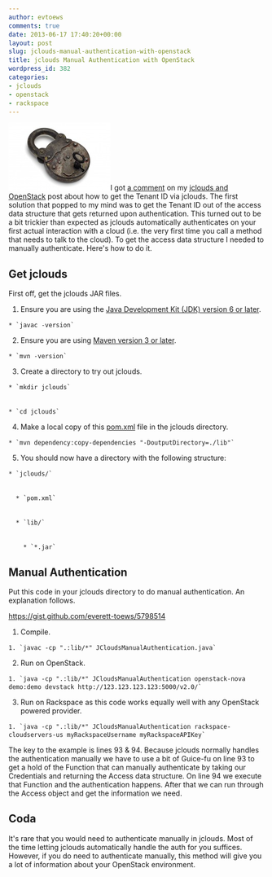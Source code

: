 ```yaml
---
author: evtoews
comments: true
date: 2013-06-17 17:40:20+00:00
layout: post
slug: jclouds-manual-authentication-with-openstack
title: jclouds Manual Authentication with OpenStack
wordpress_id: 382
categories:
- jclouds
- openstack
- rackspace
---
```


[![Lock](/img/posts/old-lock.jpg)](/img/posts/old-lock.jpg)I got [a comment](http://blog./img/posts.com/2012/09/04/jclouds-and-openstack/comment-page-1/#comment-1657) on my [jclouds and OpenStack](http://blog./img/posts.com/2012/09/04/jclouds-and-openstack) post about how to get the Tenant ID via jclouds. The first solution that popped to my mind was to get the Tenant ID out of the access data structure that gets returned upon authentication. This turned out to be a bit trickier than expected as jclouds automatically authenticates on your first actual interaction with a cloud (i.e. the very first time you call a method that needs to talk to the cloud). To get the access data structure I needed to manually authenticate. Here's how to do it.


## Get jclouds


First off, get the jclouds JAR files.




  1. Ensure you are using the [Java Development Kit (JDK) version 6 or later](http://www.oracle.com/technetwork/java/javase/downloads/index.html).


    * `javac -version`





  2. Ensure you are using [Maven version 3 or later](http://maven.apache.org/guides/getting-started/maven-in-five-minutes.html).


    * `mvn -version`





  3. Create a directory to try out jclouds.


    * `mkdir jclouds`


    * `cd jclouds`





  4. Make a local copy of this [pom.xml](https://gist.github.com/everett-toews/5798488) file in the jclouds directory.


    * `mvn dependency:copy-dependencies "-DoutputDirectory=./lib"`





  5. You should now have a directory with the following structure:


    * `jclouds/`


      * `pom.xml`


      * `lib/`


        * `*.jar`













## Manual Authentication


Put this code in your jclouds directory to do manual authentication. An explanation follows.

https://gist.github.com/everett-toews/5798514




  1. Compile.


    1. `javac -cp ".:lib/*" JCloudsManualAuthentication.java`





  2. Run on OpenStack.


    1. `java -cp ".:lib/*" JCloudsManualAuthentication openstack-nova demo:demo devstack http://123.123.123.123:5000/v2.0/`





  3. Run on Rackspace as this code works equally well with any OpenStack powered provider.


    1. `java -cp ".:lib/*" JCloudsManualAuthentication rackspace-cloudservers-us myRackspaceUsername myRackspaceAPIKey`





The key to the example is lines 93 & 94. Because jclouds normally handles the authentication manually we have to use a bit of Guice-fu on line 93 to get a hold of the Function that can manually authenticate by taking our Credentials and returning the Access data structure. On line 94 we execute that Function and the authentication happens. After that we can run through the Access object and get the information we need.


## Coda


It's rare that you would need to authenticate manually in jclouds. Most of the time letting jclouds automatically handle the auth for you suffices. However, if you do need to authenticate manually, this method will give you a lot of information about your OpenStack environment.

